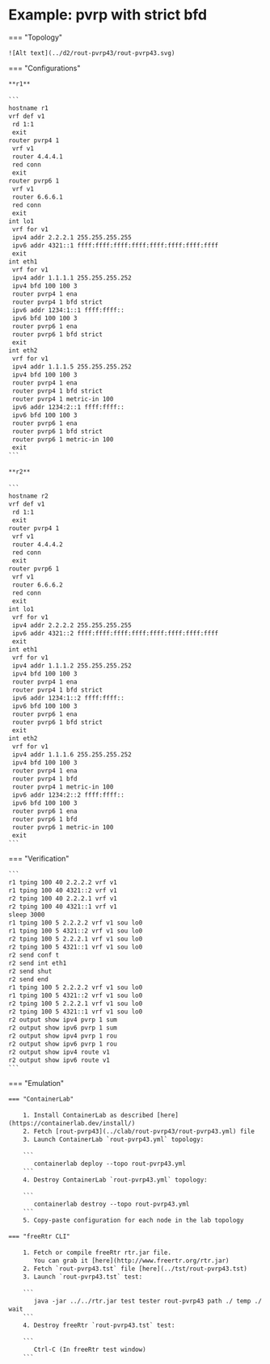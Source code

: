 # Example: pvrp with strict bfd

=== "Topology"

    ![Alt text](../d2/rout-pvrp43/rout-pvrp43.svg)

=== "Configurations"

    **r1**

    ```
    hostname r1
    vrf def v1
     rd 1:1
     exit
    router pvrp4 1
     vrf v1
     router 4.4.4.1
     red conn
     exit
    router pvrp6 1
     vrf v1
     router 6.6.6.1
     red conn
     exit
    int lo1
     vrf for v1
     ipv4 addr 2.2.2.1 255.255.255.255
     ipv6 addr 4321::1 ffff:ffff:ffff:ffff:ffff:ffff:ffff:ffff
     exit
    int eth1
     vrf for v1
     ipv4 addr 1.1.1.1 255.255.255.252
     ipv4 bfd 100 100 3
     router pvrp4 1 ena
     router pvrp4 1 bfd strict
     ipv6 addr 1234:1::1 ffff:ffff::
     ipv6 bfd 100 100 3
     router pvrp6 1 ena
     router pvrp6 1 bfd strict
     exit
    int eth2
     vrf for v1
     ipv4 addr 1.1.1.5 255.255.255.252
     ipv4 bfd 100 100 3
     router pvrp4 1 ena
     router pvrp4 1 bfd strict
     router pvrp4 1 metric-in 100
     ipv6 addr 1234:2::1 ffff:ffff::
     ipv6 bfd 100 100 3
     router pvrp6 1 ena
     router pvrp6 1 bfd strict
     router pvrp6 1 metric-in 100
     exit
    ```

    **r2**

    ```
    hostname r2
    vrf def v1
     rd 1:1
     exit
    router pvrp4 1
     vrf v1
     router 4.4.4.2
     red conn
     exit
    router pvrp6 1
     vrf v1
     router 6.6.6.2
     red conn
     exit
    int lo1
     vrf for v1
     ipv4 addr 2.2.2.2 255.255.255.255
     ipv6 addr 4321::2 ffff:ffff:ffff:ffff:ffff:ffff:ffff:ffff
     exit
    int eth1
     vrf for v1
     ipv4 addr 1.1.1.2 255.255.255.252
     ipv4 bfd 100 100 3
     router pvrp4 1 ena
     router pvrp4 1 bfd strict
     ipv6 addr 1234:1::2 ffff:ffff::
     ipv6 bfd 100 100 3
     router pvrp6 1 ena
     router pvrp6 1 bfd strict
     exit
    int eth2
     vrf for v1
     ipv4 addr 1.1.1.6 255.255.255.252
     ipv4 bfd 100 100 3
     router pvrp4 1 ena
     router pvrp4 1 bfd
     router pvrp4 1 metric-in 100
     ipv6 addr 1234:2::2 ffff:ffff::
     ipv6 bfd 100 100 3
     router pvrp6 1 ena
     router pvrp6 1 bfd
     router pvrp6 1 metric-in 100
     exit
    ```

=== "Verification"

    ```
    r1 tping 100 40 2.2.2.2 vrf v1
    r1 tping 100 40 4321::2 vrf v1
    r2 tping 100 40 2.2.2.1 vrf v1
    r2 tping 100 40 4321::1 vrf v1
    sleep 3000
    r1 tping 100 5 2.2.2.2 vrf v1 sou lo0
    r1 tping 100 5 4321::2 vrf v1 sou lo0
    r2 tping 100 5 2.2.2.1 vrf v1 sou lo0
    r2 tping 100 5 4321::1 vrf v1 sou lo0
    r2 send conf t
    r2 send int eth1
    r2 send shut
    r2 send end
    r1 tping 100 5 2.2.2.2 vrf v1 sou lo0
    r1 tping 100 5 4321::2 vrf v1 sou lo0
    r2 tping 100 5 2.2.2.1 vrf v1 sou lo0
    r2 tping 100 5 4321::1 vrf v1 sou lo0
    r2 output show ipv4 pvrp 1 sum
    r2 output show ipv6 pvrp 1 sum
    r2 output show ipv4 pvrp 1 rou
    r2 output show ipv6 pvrp 1 rou
    r2 output show ipv4 route v1
    r2 output show ipv6 route v1
    ```

=== "Emulation"

    === "ContainerLab"

        1. Install ContainerLab as described [here](https://containerlab.dev/install/)  
        2. Fetch [rout-pvrp43](../clab/rout-pvrp43/rout-pvrp43.yml) file  
        3. Launch ContainerLab `rout-pvrp43.yml` topology:  

        ```
           containerlab deploy --topo rout-pvrp43.yml  
        ```
        4. Destroy ContainerLab `rout-pvrp43.yml` topology:  

        ```
           containerlab destroy --topo rout-pvrp43.yml  
        ```
        5. Copy-paste configuration for each node in the lab topology

    === "freeRtr CLI"

        1. Fetch or compile freeRtr rtr.jar file.  
           You can grab it [here](http://www.freertr.org/rtr.jar)  
        2. Fetch `rout-pvrp43.tst` file [here](../tst/rout-pvrp43.tst)  
        3. Launch `rout-pvrp43.tst` test:  

        ```
           java -jar ../../rtr.jar test tester rout-pvrp43 path ./ temp ./ wait
        ```
        4. Destroy freeRtr `rout-pvrp43.tst` test:  

        ```
           Ctrl-C (In freeRtr test window)
        ```

